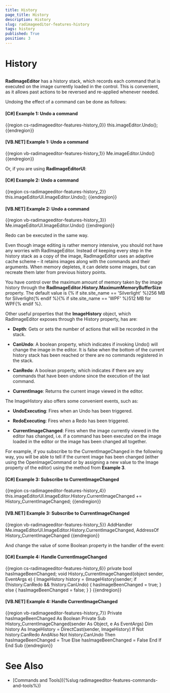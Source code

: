 ```yaml
---
title: History
page_title: History
description: History
slug: radimageeditor-features-history
tags: history
published: True
position: 3
---
```


# History



## 

__RadImageEditor__ has a history stack, which records each command that is executed on the image currently loaded in the control. This is convenient, as it allows past actions to be reversed and re-applied whenever needed.

Undoing the effect of a command can be done as follows:

#### __[C#] Example 1: Undo a command__

{{region cs-radimageeditor-features-history_0}}
	this.imageEditor.Undo();
{{endregion}}

#### __[VB.NET] Example 1: Undo a command__

{{region vb-radimageeditor-features-history_1}}
	Me.imageEditor.Undo()
{{endregion}}

Оr, if you are using __RadImageEditorUI__:

#### __[C#] Example 2: Undo a command__

{{region cs-radimageeditor-features-history_2}}
	this.imageEditorUI.ImageEditor.Undo();
{{endregion}}

#### __[VB.NET] Example 2: Undo a command__

{{region vb-radimageeditor-features-history_3}}
	Me.imageEditorUI.ImageEditor.Undo()
{{endregion}}

Redo can be executed in the same way.

Even though image editing is rather memory intensive, you should not have any worries with RadImageEditor. Instead of keeping every step in the history stack as a copy of the image, RadImageEditor uses an adaptive cache scheme – it retains images along with the commands and their arguments. When memory depletes, it can delete some images, but can recreate them later from previous history points.

You have control over the maximum amount of memory taken by the image history through the __RadImageEditor.History.MaximumMemoryBufferSize__ property. The default value is {% if site.site_name == 'Silverlight' %}256 MB for Silverlight{% endif %}{% if site.site_name == 'WPF' %}512 MB for WPF{% endif %}.

Other useful properties that the __ImageHistory__ object, which RadImageEditor exposes through the History property, has are:

* __Depth__: Gets or sets the number of actions that will be recorded in the stack.

* __CanUndo__: A boolean property, which indicates if invoking Undo() will change the image in the editor. It is false when the bottom of the current history stack has been reached or there are no commands registered in the stack.

* __CanRedo__: A boolean property, which indicates if there are any commands that have been undone since the execution of the last command.

* __CurrentImage__: Returns the current image viewed in the editor.

The ImageHistory also offers some convenient events, such as:

* __UndoExecuting__: Fires when an Undo has been triggered.

* __RedoExecuting__: Fires when a Redo has been triggered.

* __CurrentImageChanged__: Fires when the image currently viewed in the editor has changed, i.e. if a command has been executed on the image loaded in the editor or the image has been changed all together.

For example, if you subscribe to the CurrentImageChanged in the following way, you will be able to tell if the current image has been changed (either using the OpenImageCommand or by assigning a new value to the Image property of the editor) using the method from **Example 3**.



#### __[C#] Example 3: Subscribe to CurrentImageChanged__

{{region cs-radimageeditor-features-history_4}}
	this.imageEditorUI.ImageEditor.History.CurrentImageChanged += History_CurrentImageChanged;
{{endregion}}

#### __[VB.NET] Example 3: Subscribe to CurrentImageChanged__

{{region vb-radimageeditor-features-history_5}}
	AddHandler Me.imageEditorUI.ImageEditor.History.CurrentImageChanged, AddressOf History_CurrentImageChanged
{{endregion}}

Аnd change the value of some Boolean property in the handler of the event:

#### __[C#] Example 4: Handle CurrentImageChanged__

{{region cs-radimageeditor-features-history_6}}
	private bool hasImageBeenChanged;
	void History_CurrentImageChanged(object sender, EventArgs e)
	{
	    ImageHistory history = (ImageHistory)sender;
	    if (!history.CanRedo && !history.CanUndo)
	    {
	        hasImageBeenChanged = true;
	    }
	    else
	    {
	        hasImageBeenChanged = false;
	    }
	}
{{endregion}}

#### __[VB.NET] Example 4: Handle CurrentImageChanged__

{{region vb-radimageeditor-features-history_7}}
	Private hasImageBeenChanged As Boolean
	Private Sub History_CurrentImageChanged(sender As Object, e As EventArgs)
	    Dim history As ImageHistory = DirectCast(sender, ImageHistory)
	    If Not history.CanRedo AndAlso Not history.CanUndo Then
	        hasImageBeenChanged = True
	    Else
	        hasImageBeenChanged = False
	    End If
	End Sub
{{endregion}}



# See Also

* [Commands and Tools]({%slug radimageeditor-features-commands-and-tools%})